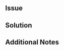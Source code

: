 ## Issue

<!--Linked issue number-->

## Solution

<!--Implemented Solution-->

## Additional Notes

<!--Concerns/Requirements/Alternatives not found in the issue-->
